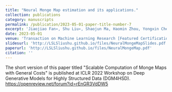 ```yaml
---
title: "Neural Monge Map estimation and its applications."
collection: publications
category: manuscripts
permalink: /publication/2023-05-01-paper-title-number-7
excerpt: 'Jiaojiao Fan∗, Shu Liu∗, Shaojun Ma, Haomin Zhou, Yongxin Chen'
date: 2023-05-01
venue: 'Transaction on Machine Learning Research [Featured Certification]'
slidesurl: 'http://LSLSliushu.github.io/files/NeuralMongeMapSlides.pdf'
paperurl: 'http://LSLSliushu.github.io/files/NeuralMongeMap.pdf'
citation: ''
---
```

The short version of this paper titled "Scalable Computation of Monge Maps with General Costs" is published at ICLR 2022 Workshop on Deep Generative Models for Highly Structured Data (DGM4HSD). https://openreview.net/forum?id=rEnGR3VdDW5
